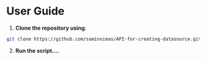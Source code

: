 # User Guide
1. **Clone the repository using**:
```bash
git clone https://github.com/saminnimas/API-for-creating-datasource.git
```
2. **Run the script....**